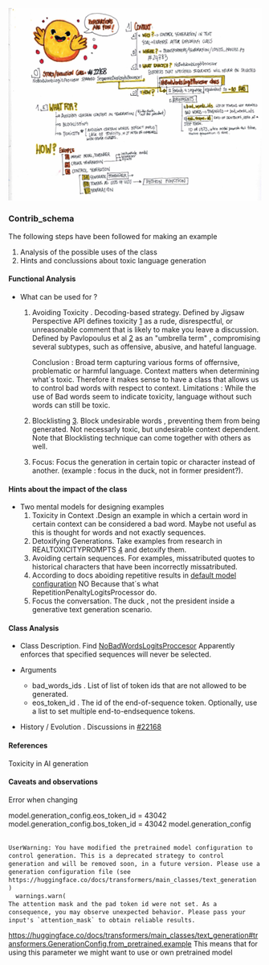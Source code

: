 ![escanear](Escanear.jpeg)




### Contrib_schema
The following steps have been followed for making an example
 1. Analysis of the possible uses of the class
 2. Hints and conclussions about toxic language generation 


####  Functional Analysis
  * What can be used for ?
    1. Avoiding Toxicity . Decoding-based strategy. Defined by Jigsaw Perspective API defines toxicity [1](https://support.perspectiveapi.com/s/about-the-api-faqs?language=en_US) as a rude, disrespectful, or unreasonable comment that is likely to make you leave a discussion.
    Defined by Pavlopoulus et al [2](https://arxiv.org/pdf/2006.00998.pdf) as an "umbrella term" , compromising several subtypes, such as offensive, abusive, and hateful language.

        Conclusion : Broad term capturing various forms of offernsive, problematic or harmful language.
        Context matters when determining what´s toxic. Therefore it makes sense to have a class that allows us to control bad words with respect to context.
        Limitations : While the use of Bad words seem to indicate toxicity, language without such words can still be toxic.

    2. Blocklisting [3](). Block undesirable words , preventing them from being generated. Not necessarly toxic, but undesirable context dependent.
       Note that Blocklisting technique can come together with others as well.

    3. Focus: Focus the generation in certain topic or character instead of another. (example : focus in the duck, not in former president?). 

#### Hints about the impact of the class
    

  * Two mental models for designing examples
      1. Toxicity in Context .Design an example in which a certain word in certain context can be considered a bad word. Maybe not useful as this is thought for words and not exactly sequences.
      2. Detoxifying Generations. Take examples from research in REALTOXICITYPROMPTS [4](https://aclanthology.org/2020.findings-emnlp.301.pdf) and detoxify them.
      3. Avoiding certain sequences. For examples, missatributed quotes to historical characters that have been incorrectly missatributed.
      4. According to docs aboiding repetitive results in [default model configuration](https://huggingface.co/docs/transformers/v4.30.0/generation_strategies#default-text-generation-configuration) NO Because that´s what RepetitionPenaltyLogitsProcessor do.
      5. Focus the conversation. The duck , not the president inside a generative text generation scenario.


#### Class Analysis
  * Class Description. Find [NoBadWordsLogitsProccesor](https://github.com/huggingface/transformers/blob/f1732e1374a082bf8e43bd0e4aa8a2da21a32a21/src/transformers/generation/logits_process.py#L725)
    Apparently enforces that specified sequences will never be selected. 
    
  * Arguments
    * bad_words_ids . List of list of token ids that are not allowed to be generated.
    * eos_token_id . The id of the end-of-sequence token. Optionally, use a list to set multiple end-to-endsequence tokens.
  * History / Evolution . Discussions in [#22168](https://github.com/huggingface/transformers/issues/22168)


#### References 
 Toxicity in AI generation [](https://towardsdatascience.com/toxicity-in-ai-text-generation-9e9d9646e68f)



#### Caveats and observations

Error when changing 

model.generation_config.eos_token_id = 43042
model.generation_config.bos_token_id = 43042
model.generation_config


```

UserWarning: You have modified the pretrained model configuration to control generation. This is a deprecated strategy to control generation and will be removed soon, in a future version. Please use a generation configuration file (see https://huggingface.co/docs/transformers/main_classes/text_generation )
  warnings.warn(
The attention mask and the pad token id were not set. As a consequence, you may observe unexpected behavior. Please pass your input's `attention_mask` to obtain reliable results.

```

https://huggingface.co/docs/transformers/main_classes/text_generation#transformers.GenerationConfig.from_pretrained.example
This means that for using this parameter we might want to use or own pretrained model
 
